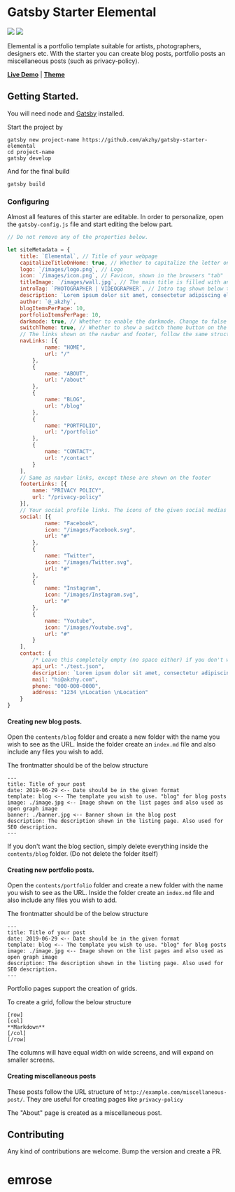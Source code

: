 # Gatsby Starter Elemental

![](https://img.shields.io/badge/version-1.1.1-green.svg) ![](https://img.shields.io/badge/License-MIT-orange.svg)


Elemental is a portfolio template suitable for artists, photographers, designers etc. With the starter you can create blog posts, portfolio posts an miscellaneous posts (such as privacy-policy).

**[Live Demo](https://elemental.netlify.com)** | **[Theme](https://github.com/akzhy/gatsby-theme-elemental)**

## Getting Started.

You will need node and [Gatsby](https://www.gatsbyjs.org/tutorial/part-zero/) installed.

Start the project by 

```
gatsby new project-name https://github.com/akzhy/gatsby-starter-elemental
cd project-name
gatsby develop
```

And for the final build

```
gatsby build
```

### Configuring

Almost all features of this starter are editable. In order to personalize, open the `gatsby-config.js` file and start editing the below part.

```javascript
// Do not remove any of the properties below.

let siteMetadata = {
    title: `Elemental`, // Title of your webpage
    capitalizeTitleOnHome: true, // Whether to capitalize the letter on homepage
    logo: `/images/logo.png`, // Logo 
    icon: `/images/icon.png`, // Favicon, shown in the browsers "tab"
    titleImage: `/images/wall.jpg`, // The main title is filled with an image.
    introTag: `PHOTOGRAPHER | VIDEOGRAPHER`, // Intro tag shown below title
    description: `Lorem ipsum dolor sit amet, consectetur adipiscing elit. Sed sit amet accumsan arcu. Proin ac consequat arcu.`,
    author: `@_akzhy`,
    blogItemsPerPage: 10,
    portfolioItemsPerPage: 10,
    darkmode: true, // Whether to enable the darkmode. Change to false if you want the light mode
    switchTheme: true, // Whether to show a switch theme button on the navbar
    // The links shown on the navbar and footer, follow the same structure to add or remove more items.
    navLinks: [{
            name: "HOME",
            url: "/"
        },
        {
            name: "ABOUT",
            url: "/about"
        },
        {
            name: "BLOG",
            url: "/blog"
        },
        {
            name: "PORTFOLIO",
            url: "/portfolio"
        },
        {
            name: "CONTACT",
            url: "/contact"
        }
    ],
    // Same as navbar links, except these are shown on the footer
    footerLinks: [{
        name: "PRIVACY POLICY",
        url: "/privacy-policy"
    }],
    // Your social profile links. The icons of the given social medias are available in the static folder. If you are adding a new item, include the icon in the static/images folder.
    social: [{
            name: "Facebook",
            icon: "/images/Facebook.svg",
            url: "#"
        },
        {
            name: "Twitter",
            icon: "/images/Twitter.svg",
            url: "#"
        },
        {
            name: "Instagram",
            icon: "/images/Instagram.svg",
            url: "#"
        },
        {
            name: "Youtube",
            icon: "/images/Youtube.svg",
            url: "#"
        }
    ],
    contact: {
        /* Leave this completely empty (no space either) if you don't want a contact form. */
        api_url: "./test.json",
        description: `Lorem ipsum dolor sit amet, consectetur adipiscing elit. Sed sit amet accumsan arcu. Proin ac consequat arcu.`,
        mail: "hi@akzhy.com",
        phone: "000-000-0000",
        address: "1234 \nLocation \nLocation"
    }
}

```

#### Creating new blog posts.

Open the `contents/blog` folder and create a new folder with the name you wish to see as the URL. Inside the folder create an `index.md` file and also include any files you wish to add.

The frontmatter should be of the below structure

```
---
title: Title of your post
date: 2019-06-29 <-- Date should be in the given format
template: blog <-- The template you wish to use. "blog" for blog posts
image: ./image.jpg <-- Image shown on the list pages and also used as open graph image
banner: ./banner.jpg <-- Banner shown in the blog post
description: The description shown in the listing page. Also used for SEO description. 
---
```

If you don't want the blog section, simply delete everything inside the `contents/blog` folder. (Do not delete the folder itself)

#### Creating new portfolio posts.

Open the `contents/portfolio` folder and create a new folder with the name you wish to see as the URL. Inside the folder create an `index.md` file and also include any files you wish to add.

The frontmatter should be of the below structure

```
---
title: Title of your post
date: 2019-06-29 <-- Date should be in the given format
template: blog <-- The template you wish to use. "blog" for blog posts
image: ./image.jpg <-- Image shown on the list pages and also used as open graph image
description: The description shown in the listing page. Also used for SEO description. 
---
```

Portfolio pages support the creation of grids.

To create a grid, follow the below structure

```
[row]
[col]
**Markdown**
[/col]
[/row]
```

The columns will have equal width on wide screens, and will expand on smaller screens.

#### Creating miscellaneous posts

These posts follow the URL structure of `http://example.com/miscellaneous-post/`. They are useful for creating pages like `privacy-policy`

The "About" page is created as a miscellaneous post.


## Contributing

Any kind of contributions are welcome. Bump the version and create a PR.





# emrose
